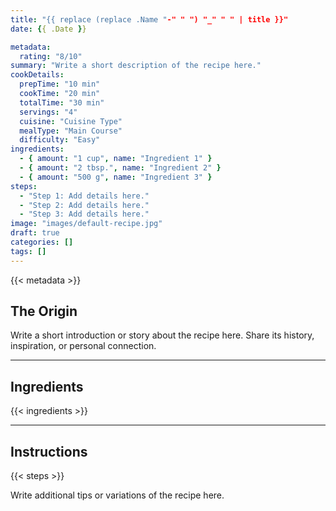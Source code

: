 ```yaml
---
title: "{{ replace (replace .Name "-" " ") "_" " " | title }}"
date: {{ .Date }}

metadata:
  rating: "8/10"
summary: "Write a short description of the recipe here."
cookDetails:
  prepTime: "10 min"
  cookTime: "20 min"
  totalTime: "30 min"
  servings: "4"
  cuisine: "Cuisine Type"
  mealType: "Main Course"
  difficulty: "Easy"
ingredients:
  - { amount: "1 cup", name: "Ingredient 1" }
  - { amount: "2 tbsp.", name: "Ingredient 2" }
  - { amount: "500 g", name: "Ingredient 3" }
steps:
  - "Step 1: Add details here."
  - "Step 2: Add details here."
  - "Step 3: Add details here."
image: "images/default-recipe.jpg"
draft: true
categories: []
tags: []
---
```


{{< metadata >}}

## The Origin

Write a short introduction or story about the recipe here. Share its history, inspiration, or personal connection.

---

## Ingredients

{{< ingredients >}}

---

## Instructions

{{< steps >}}

Write additional tips or variations of the recipe here.
